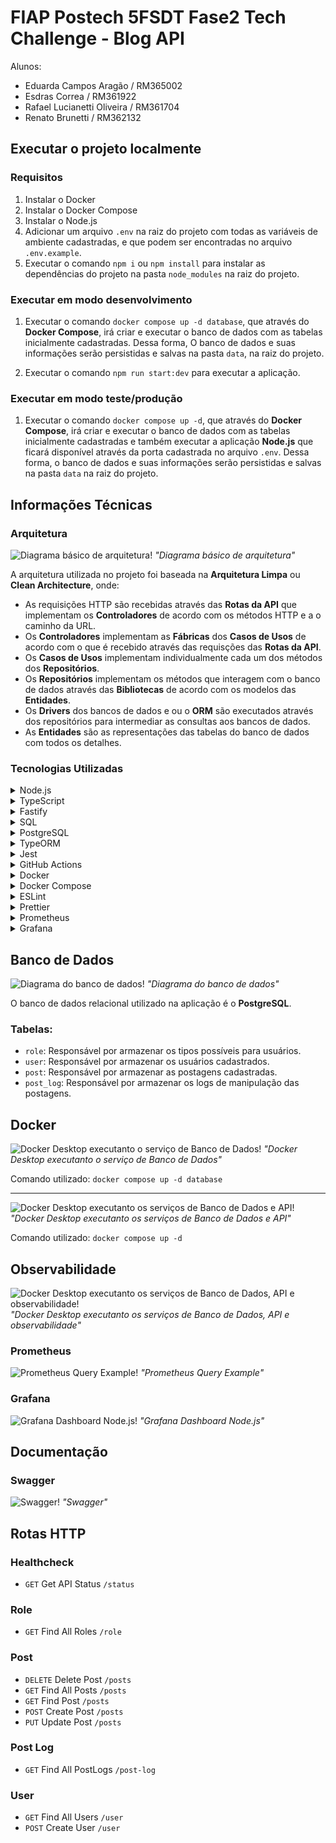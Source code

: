 # FIAP Postech 5FSDT Fase2 Tech Challenge - Blog API

Alunos:

- Eduarda Campos Aragão / RM365002
- Esdras Correa / RM361922
- Rafael Lucianetti Oliveira / RM361704
- Renato Brunetti / RM362132

## Executar o projeto localmente

### Requisitos

1. Instalar o Docker
2. Instalar o Docker Compose
3. Instalar o Node.js
4. Adicionar um arquivo `.env` na raiz do projeto com todas as variáveis de ambiente cadastradas, e que podem ser encontradas no arquivo `.env.example`.
5. Executar o comando `npm i` ou `npm install` para instalar as dependências do projeto na pasta `node_modules` na raiz do projeto.

### Executar em modo desenvolvimento

1. Executar o comando `docker compose up -d database`, que através do **Docker Compose**, irá criar e executar o banco de dados com as tabelas inicialmente cadastradas. Dessa forma, O banco de dados e suas informações serão persistidas e salvas na pasta `data`, na raiz do projeto.

2. Executar o comando `npm run start:dev` para executar a aplicação.

### Executar em modo teste/produção

1. Executar o comando `docker compose up -d`, que através do **Docker Compose**, irá criar e executar o banco de dados com as tabelas inicialmente cadastradas e também executar a aplicação **Node.js** que ficará disponível através da porta cadastrada no arquivo `.env`. Dessa forma, o banco de dados e suas informações serão persistidas e salvas na pasta `data` na raiz do projeto.

## Informações Técnicas

### Arquitetura

![Diagrama básico de arquitetura!](/assets/images/arch-app-diagram.png 'Diagrama básico de arquitetura') _"Diagrama básico de arquitetura"_

A arquitetura utilizada no projeto foi baseada na **Arquitetura Limpa** ou **Clean Architecture**, onde:

- As requisições HTTP são recebidas através das **Rotas da API** que implementam os **Controladores** de acordo com os métodos HTTP e a o caminho da URL.
- Os **Controladores** implementam as **Fábricas** dos **Casos de Usos** de acordo com o que é recebido através das requisções das **Rotas da API**.
- Os **Casos de Usos** implementam individualmente cada um dos métodos dos **Repositórios**.
- Os **Repositórios** implementam os métodos que interagem com o banco de dados através das **Bibliotecas** de acordo com os modelos das **Entidades**.
- Os **Drivers** dos bancos de dados e ou o **ORM** são executados através dos repositórios para intermediar as consultas aos bancos de dados.
- As **Entidades** são as representações das tabelas do banco de dados com todos os detalhes.

### Tecnologias Utilizadas

<details>
  <summary>Node.js</summary>
  Um ambiente de execução JavaScript assíncrono e baseado em eventos. Ele permite a construção de aplicações de rede escaláveis e de alta performance, sendo a base para o desenvolvimento do back-end da API.
</details>
<details>
  <summary>TypeScript</summary>
  Uma superset do JavaScript que adiciona tipagem estática opcional. Ele melhora a manutenibilidade, a legibilidade e a confiabilidade do código, detectando erros de forma antecipada e facilitando o desenvolvimento em equipe.
</details>
<details>
  <summary>Fastify</summary>
  Um framework web focado em alta performance e baixa sobrecarga para Node.js. Ele é otimizado para lidar com um grande volume de requisições por segundo, oferecendo uma experiência de desenvolvimento simples e eficiente para a criação de rotas, plugins e middlewares da API.
</details>
<details>
  <summary>SQL</summary>
  A linguagem padrão para gerenciamento e manipulação de bancos de dados relacionais. É usada em conjunto com o PostgreSQL para criar, consultar, atualizar e excluir dados, garantindo a integridade e a estrutura das tabelas.
</details>
<details>
  <summary>PostgreSQL</summary>
  Um poderoso sistema de banco de dados relacional de código aberto, conhecido por sua robustez, confiabilidade e conformidade com padrões SQL. Ele é usado para armazenar e gerenciar os dados da aplicação de forma segura e consistente.
</details>
<details>
  <summary>TypeORM</summary>
  Um Object-Relational Mapper (ORM) para Node.js e TypeScript. Ele permite mapear as classes de entidade da aplicação para as tabelas do banco de dados, simplificando a interação com o PostgreSQL e mantendo a lógica de negócio desacoplada dos comandos SQL brutos.
</details>
<details>
  <summary>Jest</summary>
  Um framework de testes em JavaScript, com foco em simplicidade. Ele é usado para escrever e executar testes unitários e de integração, garantindo que o código da aplicação funcione conforme o esperado e que novas funcionalidades não quebrem as existentes (testes de regressão).
</details>
<details>
  <summary>GitHub Actions</summary>
  Uma ferramenta de integração e entrega contínua (CI/CD) do GitHub. Ela automatiza o fluxo de trabalho de desenvolvimento, como a execução de testes, a validação de código e o deploy da aplicação, garantindo um processo de entrega contínua e segura.
</details>
<details>
  <summary>Docker</summary>
  Uma plataforma de contêinerização que permite empacotar a aplicação e suas dependências em um ambiente isolado. Isso garante que a API funcione de maneira consistente em qualquer ambiente, do desenvolvimento à produção, eliminando problemas de compatibilidade.
</details>
<details>
  <summary>Docker Compose</summary>
  Uma ferramenta para definir e gerenciar aplicações multi-contêiner do Docker. Ela simplifica a orquestração do ambiente de desenvolvimento da API, permitindo que todos os serviços (como o Node.js e o PostgreSQL) sejam iniciados e conectados com um único comando.
</details>
<details>
  <summary>ESLint</summary>
  Uma ferramenta de análise estática de código para identificar e reportar problemas no código JavaScript/TypeScript. Ela ajuda a manter um padrão de codificação consistente, evitar erros comuns e melhorar a qualidade geral do código.
</details>
<details>
  <summary>Prettier</summary>
  Um formatador de código que garante que todo o código-fonte da aplicação seja formatado de forma consistente. Ele elimina discussões sobre estilos de código, promovendo um ambiente de desenvolvimento mais colaborativo e focado na lógica de negócio.
</details>
<details>
  <summary>Prometheus</summary>
  Um sistema de monitoramento e alerta de código aberto. Ele coleta métricas de séries temporais da sua API (como tempo de resposta, uso de CPU e erros) e as armazena em seu próprio banco de dados, permitindo que você entenda o comportamento e a performance da aplicação ao longo do tempo.
</details>
<details>
  <summary>Grafana</summary>
  Uma plataforma de análise e visualização de dados. Ela se integra perfeitamente com o Prometheus (e outras fontes de dados) para criar painéis (dashboards) e gráficos interativos. Com o Grafana, é possível visualizar as métricas coletadas pelo Prometheus de forma clara e intuitiva, facilitando a identificação de problemas, a tomada de decisões e a otimização da API.
</details>

## Banco de Dados

![Diagrama do banco de dados!](/assets/images/db-diagram.png 'Diagrama do banco de dados') _"Diagrama do banco de dados"_

O banco de dados relacional utilizado na aplicação é o **PostgreSQL**.

### Tabelas:

- `role`: Responsável por armazenar os tipos possíveis para usuários.
- `user`: Responsável por armazenar os usuários cadastrados.
- `post`: Responsável por armazenar as postagens cadastradas.
- `post_log`: Responsável por armazenar os logs de manipulação das postagens.

## Docker

![Docker Desktop executanto o serviço de Banco de Dados!](/assets/images/docker-desktop-database.png 'Docker Desktop executanto o serviço de Banco de Dados') _"Docker Desktop executanto o serviço de Banco de Dados"_

Comando utilizado: `docker compose up -d database`

---

![Docker Desktop executanto os serviços de Banco de Dados e API!](/assets/images/docker-desktop-full.png 'Docker Desktop executanto os serviços de Banco de Dados e API') _"Docker Desktop executanto os serviços de Banco de Dados e API"_

Comando utilizado: `docker compose up -d`

## Observabilidade

![Docker Desktop executanto os serviços de Banco de Dados, API e observabilidade!](/assets/images/docker-desktop-observabilidade.png 'Docker Desktop executanto os serviços de Banco de Dados, API e observabilidade') _"Docker Desktop executanto os serviços de Banco de Dados, API e observabilidade"_

### Prometheus

![Prometheus Query Example!](/assets/images/prometheus-query.png 'Prometheus Query Example') _"Prometheus Query Example"_

### Grafana

![Grafana Dashboard Node.js!](/assets/images/grafana-dashboard-nodejs.png 'Grafana Dashboard Node.js') _"Grafana Dashboard Node.js"_

## Documentação

### Swagger

![Swagger!](/assets/images/swagger.png 'Swagger') _"Swagger"_

## Rotas HTTP

### Healthcheck

- `GET` Get API Status `/status`

### Role

- `GET` Find All Roles `/role`

### Post

- `DELETE` Delete Post `/posts`
- `GET` Find All Posts `/posts`
- `GET` Find Post `/posts`
- `POST` Create Post `/posts`
- `PUT` Update Post `/posts`

### Post Log

- `GET` Find All PostLogs `/post-log`

### User

- `GET` Find All Users `/user`
- `POST` Create User `/user`
